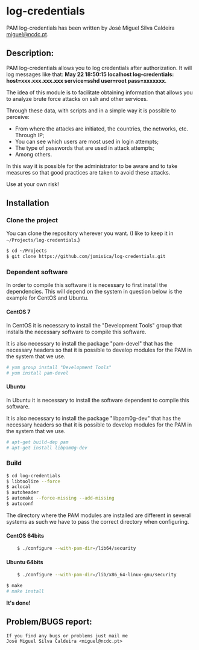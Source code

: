 # log-credentials
PAM log-credentials has been written by José Miguel Silva Caldeira <miguel@ncdc.pt>.

## Description:
PAM log-credentials allows you to log credentials after authorization.
It will log messages like that:
**May 22 18:50:15 localhost log-credentials: host=xxx.xxx.xxx.xxx service=sshd user=root pass=xxxxxxx**.

The idea of this module is to facilitate obtaining information that allows you to analyze brute force attacks on ssh and other services.

Through these data, with scripts and in a simple way it is possible to perceive:
* From where the attacks are initiated, the countries, the networks, etc. Through IP;
* You can see which users are most used in login attempts;
* The type of passwords that are used in attack attempts;
* Among others.

In this way it is possible for the administrator to be aware and to take measures so that good practices are taken to avoid these attacks.

Use at your own risk!

## Installation

### Clone the project
You can clone the repository wherever you want. (I like to keep it in `~/Projects/log-credentials`.)

```Bash
$ cd ~/Projects
$ git clone https://github.com/jomisica/log-credentials.git
```

### Dependent software
In order to compile this software it is necessary to first install the dependencies. This will depend on the system in question below is the example for CentOS and Ubuntu.

#### CentOS 7
In CentOS it is necessary to install the "Development Tools" group that installs the necessary software to compile this software.

It is also necessary to install the package "pam-devel" that has the necessary headers so that it is possible to develop modules for the PAM in the system that we use.

```Bash
# yum group install "Development Tools"
# yum install pam-devel
```

#### Ubuntu
In Ubuntu it is necessary to install the software dependent to compile this software.

It is also necessary to install the package "libpam0g-dev" that has the necessary headers so that it is possible to develop modules for the PAM in the system that we use.

```bash
# apt-get build-dep pam
# apt-get install libpam0g-dev
```

### Build
```Bash
$ cd log-credentials
$ libtoolize --force
$ aclocal
$ autoheader
$ automake --force-missing --add-missing
$ autoconf
```
The directory where the PAM modules are installed are different in several systems as such we have to pass the correct directory when configuring.

#### CentOS 64bits
```bash
	$ ./configure --with-pam-dir=/lib64/security
```

#### Ubuntu 64bits
```bash
	$ ./configure --with-pam-dir=/lib/x86_64-linux-gnu/security
```

```bash
$ make
# make install
```

**It's done!**

## Problem/BUGS report:
	If you find any bugs or problems just mail me
	José Miguel Silva Caldeira <miguel@ncdc.pt>

